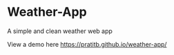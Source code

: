 # Weather-App
A simple and clean weather web app

View a demo here https://pratitb.github.io/weather-app/
